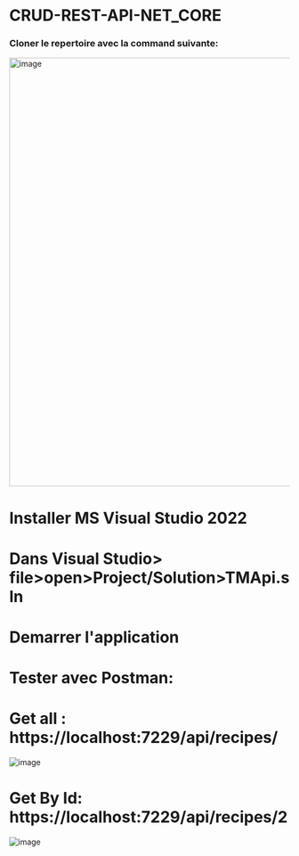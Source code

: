# CRUD-REST-API-NET_CORE


### Cloner le repertoire avec la command suivante:

<img width="770" alt="image" src="https://github.com/user-attachments/assets/2cd389ef-8546-495b-80ad-f7e0d153bcaf">

# Installer MS Visual Studio 2022

# Dans Visual Studio> file>open>Project/Solution>TMApi.sln

# Demarrer l'application

# Tester avec Postman:

# Get all :  https://localhost:7229/api/recipes/

![image](https://github.com/user-attachments/assets/5eee99f0-4bf0-42e9-b4d2-f604050a76a4)

# Get By Id:  https://localhost:7229/api/recipes/2

![image](https://github.com/user-attachments/assets/7cc94350-29e4-4406-a297-503b33f0961c)
